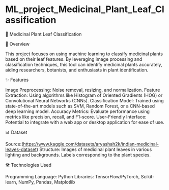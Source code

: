 # ML_project_Medicinal_Plant_Leaf_Classification
🌿 Medicinal Plant Leaf Classification

🚀 Overview

This project focuses on using machine learning to classify medicinal plants based on their leaf features. By leveraging image processing and classification techniques, this tool can identify medicinal plants accurately, aiding researchers, botanists, and enthusiasts in plant identification.

✨ Features

Image Preprocessing: Noise removal, resizing, and normalization.
Feature Extraction: Using algorithms like Histogram of Oriented Gradients (HOG) or Convolutional Neural Networks (CNNs).
Classification Model: Trained using state-of-the-art models such as SVM, Random Forest, or a CNN-based deep learning model.
Accuracy Metrics: Evaluate performance using metrics like precision, recall, and F1-score.
User-Friendly Interface: Potential to integrate with a web app or desktop application for ease of use.

📊 Dataset

Source:(https://www.kaggle.com/datasets/aryashah2k/indian-medicinal-leaves-dataset)
Structure:
Images of medicinal plant leaves in various lighting and backgrounds.
Labels corresponding to the plant species.

🛠️ Technologies Used

Programming Language: Python
Libraries: TensorFlow/PyTorch, Scikit-learn, NumPy, Pandas, Matplotlib

